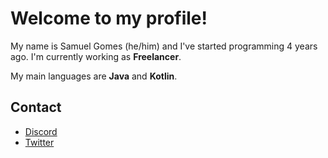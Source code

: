 # Welcome to my profile!
My name is Samuel Gomes (he/him) and I've started programming 4 years ago. I'm currently working as **Freelancer**.

My main languages are **Java** and **Kotlin**.

## Contact
- [Discord](https://discord.com/users/488885110251192330)
- [Twitter](https://twitter.com/semogenoots)
